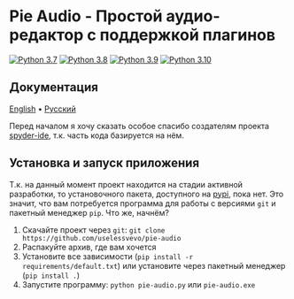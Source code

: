 # Pie Audio - Простой аудио-редактор с поддержкой плагинов

[![Python 3.7](https://img.shields.io/badge/python-3.7-blue.svg)](https://www.python.org/downloads/release/python-360/)
[![Python 3.8](https://img.shields.io/badge/python-3.8-blue.svg)](https://www.python.org/downloads/release/python-360/)
[![Python 3.9](https://img.shields.io/badge/python-3.9-blue.svg)](https://www.python.org/downloads/release/python-360/)
[![Python 3.10](https://img.shields.io/badge/python-3.10-blue.svg)](https://www.python.org/downloads/release/python-360/)

## Документация
[English](https://github.com/uselessvevo/pie-audio/tree/docs/docs/en/piekit) • [Русский](https://github.com/uselessvevo/pie-audio/tree/docs/docs/ru/piekit)

Перед началом я хочу сказать особое спасибо создателям проекта [spyder-ide](https://github.com/spyder-ide/spyder), т.к. часть кода базируется на нём.

## Установка и запуск приложения
Т.к. на данный момент проект находится на стадии активной разработки, то установочного пакета, доступного на [pypi](https://pypi.org/), пока нет. Это значит, что вам потребуется программа для работы с версиями `git` и пакетный менеджер `pip`. Что же, начнём?

1. Скачайте проект через `git`: `git clone https://github.com/uselessvevo/pie-audio`
2. Распакуйте архив, где вам хочется
3. Установите все зависимости (`pip install -r requirements/default.txt`) или установите через пакетный менеджер (`pip install .`)
4. Запустите программу: `python pie-audio.py` или `pie-audio.exe`
